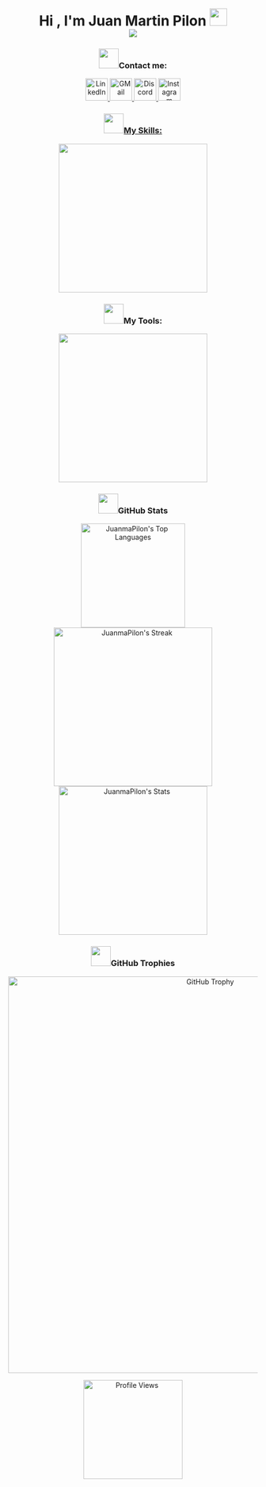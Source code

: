 <!-- Titulo -->

<h1 align="center"><b>Hi , I'm Juan Martin Pilon </b><img src="https://media.giphy.com/media/hvRJCLFzcasrR4ia7z/giphy.gif" width="35">
<br>
<img src="https://user-images.githubusercontent.com/73097560/115834477-dbab4500-a447-11eb-908a-139a6edaec5c.gif">
</h1>

<!-- Sociales -->

<div align="center">

<p>

<h3>
<b><img src="https://media.giphy.com/media/v1.Y2lkPTc5MGI3NjExMms1Y2Y5MWRwZDNiM24ycTM1eTJzc2J3ZGRlZDFmbmw5eDczbHdrMyZlcD12MV9pbnRlcm5hbF9naWZfYnlfaWQmY3Q9cw/4v5vEC1ipAGORhhIbq/giphy.gif" width="40" />Contact me:</b>
</h3>
  <a href="https://www.linkedin.com/in/juanmartinpilon/">
    <img width="45" src="https://skillicons.dev/icons?i=linkedin" alt="LinkedIn" />
  </a>
    </a>
    <a href="#">
    <img width="45" src="https://skillicons.dev/icons?i=gmail" alt="GMail" />
  </a>
  <a href="https://discordapp.com/users/230104584964538369">
    <img width="45" src="https://skillicons.dev/icons?i=discord" alt="Discord" />
  </a>
  <a href="https://www.instagram.com/juanma.pilon/">
    <img width="45" src="https://skillicons.dev/icons?i=instagram" alt="Instagram" />
  
  </p>

</div>

<!-- Skills -->

<div align="center">

<p>
<h3>
<b><img src="https://media.giphy.com/media/v1.Y2lkPTc5MGI3NjExNHFuZWU2MDN0cTV4YXVuZzMwaDV0Mm5jdHNhYnRmbjNtbjg2YmlsbiZlcD12MV9pbnRlcm5hbF9naWZfYnlfaWQmY3Q9cw/UVG0BN8TOMKkPOJS6e/giphy.gif" width="40" />My Skills:</b>
</h3>
<a href="https://skillicons.dev">
<img width="300" src="https://skillicons.dev/icons?i=react,nuxt,vue,js,nodejs,laravel,php,tailwind,bootstrap,css,html,java,python,cpp,c,mysql&perline=6" />
</a>
</p>
  
</div>

<!-- Tools -->

<div align="center">

<p>
<h3>
<b><img src="https://media.giphy.com/media/v1.Y2lkPTc5MGI3NjExYzBjeHNvZ3FxZTN6c3J4dWp1cnphanNjZ2JxNGI0anZnOWJlNHZvciZlcD12MV9pbnRlcm5hbF9naWZfYnlfaWQmY3Q9cw/iDaCeaKrHhUI1I8e2b/giphy.gif" width="40" />My Tools:</b>
</h3>
<a href="https://skillicons.dev">
<img width="300" src="https://skillicons.dev/icons?i=vscode,github,git,vite,postman,npm,pinia,windows,linux,ubuntu,regex,powershell,idea,stackoverflow,octave&perline=6" />

</a>
</p>

</div>

<!-- Stats -->

<div align="center">

<h3>
<b><img src="https://media.giphy.com/media/iY8CRBdQXODJSCERIr/giphy.gif" width="40" />GitHub Stats</b>
</h3>

<p><img width="210" src="https://github-readme-stats.vercel.app/api/top-langs/?username=JuanmaPilon&theme=outrun&show_icons=true&hide_border=false&layout=compact" width="400" alt="JuanmaPilon's Top Languages">

<img width="320" src="https://github-readme-streak-stats.herokuapp.com/?user=JuanmaPilon&theme=outrun&hide_border=false&layout=compact" alt="JuanmaPilon's Streak">

<img width="300" src="https://github-readme-stats.vercel.app/api?username=JuanmaPilon&theme=outrun&show_icons=true&hide_border=false&count_private=true&layout=compact" alt="JuanmaPilon's Stats">
</p>

</div>

<!-- Trofeos -->

<div align="center">

<h3>
<b><img src="https://media.giphy.com/media/fw3XuXcz1p1AZdZOH8/giphy.gif" width="40" />GitHub Trophies</b>
</h3>

[<img width="800" src="https://github-profile-trophy.vercel.app/?username=JuanmaPilon&theme=algolia" alt="GitHub Trophy" />](https://github.com/JuanmaPilon/github-profile-trophy)

<!-- Visitas -->

</div>

<div align="center">
<img width="200" src="https://komarev.com/ghpvc/?username=JuanmaPilon&color=blue&style=for-the-badge" alt="Profile Views"/>

</div>
